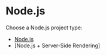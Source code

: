 # Node.js
Choose a Node.js project type:

* [Node.js](nodejs/README.md)
* [Node.js + Server-Side Rendering]